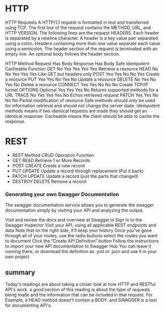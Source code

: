 # HTTP
HTTP Requests
A HTTP/1.1 request is formatted in text and transferred using TCP. The first line of the request contains the METHOD, URL, and HTTP VERSION. The following lines are the request HEADERS. Each header is separated by a newline character. A header is a key value pair separated using a colon. Headers containing more than one value separate each value using a semicolon. The header section of the request is terminated with an empty line. An optional body follows the header section.

HTTP Method	Request Has Body	Response Has Body	Safe	Idempotent	Cacheable	Function
GET	No	Yes	Yes	Yes	Yes	Retrieve a resource
HEAD	No	No	Yes	Yes	Yes	Like GET but headers only
POST	Yes	Yes	No	No	Yes	Create a resource
PUT	Yes	Yes	No	Yes	No	Update a resource
DELETE	No	Yes	No	Yes	No	Delete a resource
CONNECT	Yes	Yes	No	No	No	Create TCP/IP tunnel
OPTIONS	Optional	Yes	Yes	Yes	No	Returns supported methods for a URL
TRACE	No	Yes	Yes	Yes	No	Echos retrieved request
PATCH	Yes	Yes	No	No	No	Partial modification of resource
Safe methods should only be used for information retrieval and should not change the server state. Idempotent methods means if two identical requests are made they should get an identical response. Cacheable means the client should be able to cache the response.

# REST 
- REST Method	CRUD Operation	Function
- GET	READ	Retrieve 1 or More Records
- POST	CREATE	Create a new record
 - PUT	UPDATE	Update a record through  replacement (Put it back)
- PATCH	UPDATE	Update a record (just the parts that changed)
- DESTROY	DELETE	Remove a record


### Generating your own Swagger Documentation
The swagger documentation service allows you to generate the swagger documentation simply by visiting your API and analyzing the output.

Visit and review the docs and overview at Swagger.io
Sign in to the Swagger Inspector
Visit your API, using all applicable REST endpoints and data
Note that on the right side, it’ll keep your history
Once you’ve gone through all of your routes, use the radio buttons select the routes you want to document
Click the “Create API Definition” button
Follow the instructions to import your new API documentation to Swagger Hub
You can leave it running there, or download the definition as .yml or .json and use it in your own project

## summary
Today's readings are about taking a closer look at how HTTP and RESTful API's work. 
a good section of this reading is about the type of requests being made and the information that can be included in that request. For Example, a HEAD method doesn't contain a BODY. 
and SWAGGER is a tool for documenting API's.
